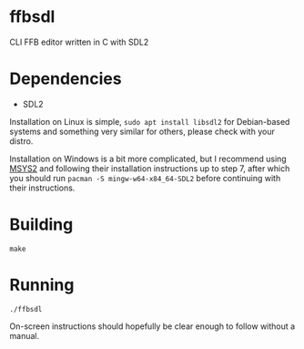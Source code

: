 # ffbsdl
CLI FFB editor written in C with SDL2

# Dependencies

+ SDL2

Installation on Linux is simple, `sudo apt install libsdl2` for Debian-based systems and something very similar for others, please check with your distro.

Installation on Windows is a bit more complicated, but I recommend using [MSYS2](https://www.msys2.org/) and following their installation instructions up to step 7, after which you should run `pacman -S mingw-w64-x84_64-SDL2` before continuing with their instructions.

# Building

`make`

# Running

`./ffbsdl`

On-screen instructions should hopefully be clear enough to follow without a manual.
